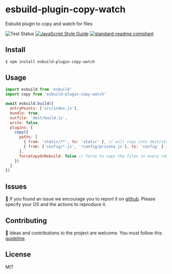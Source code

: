 # esbuild-plugin-copy-watch
Esbuild plugin to copy and watch for files

![Test Status](https://github.com/tinchoz49/esbuild-plugin-copy-watch/actions/workflows/test.yml/badge.svg)
[![JavaScript Style Guide](https://img.shields.io/badge/code_style-standard-brightgreen.svg)](https://standardjs.com)
[![standard-readme compliant](https://img.shields.io/badge/readme%20style-standard-brightgreen.svg?style=flat-square)](https://github.com/RichardLitt/standard-readme)

## Install

```bash
$ npm install esbuild-plugin-copy-watch
```

## Usage

```javascript
import esbuild from 'esbuild'
import copy from 'esbuild-plugin-copy-watch'

await esbuild.build({
  entryPoints: ['src/index.js'],
  bundle: true,
  outfile: 'dest/build.js',
  write: false,
  plugins: [
    copy({
      paths: [
        { from: 'static/**', to: 'static' }, // will copy into dest/static
        { from: ['config/*.js', '!config/private.js'], to: 'config' } // will copy config files into dest/config and ignore the private.js
      ],
      forceCopyOnRebuild: false // force to copy the files in every rebuild
    })
  ]
})
```

## Issues

:bug: If you found an issue we encourage you to report it on [github](https://github.com/tinchoz49/esbuild-plugin-copy-watch/issues). Please specify your OS and the actions to reproduce it.

## Contributing

:busts_in_silhouette: Ideas and contributions to the project are welcome. You must follow this [guideline](https://github.com/tinchoz49/esbuild-plugin-copy-watch/blob/main/CONTRIBUTING.md).

## License

MIT
